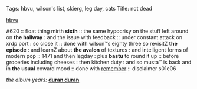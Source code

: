 Tags: hbvu, wilson's list, skierg, leg day, cats
Title: not dead
  
[hbvu](https://maps.app.goo.gl/Wm3pzuLoS5Y7HR7S8)  
  
Δ620 :: float thing mirth **sixth** :: the same hypocrisy on the stuff left around on **the hallway** : and the issue with feedback :: under constant attack on xrdp port : so close it :: done with wilson™s eighty three so revisitZ **the episode** : and learnZ about **the avalon** of textures : and intelligent forms of modern pop :: 1471 and then legday : plus **bastu** to round it up :: before groceries including cheeses : then kitchen duty : and so musta™ is back and in **the usual** coward mood :: done with [remember](https://www.goodreads.com/book/show/50623864-the-invisible-life-of-addie-larue?ac=1&from_search=true&qid=G1RChh1XiA&rank=1)  :: disclaimer s01e06  
  
_the album years:_ **[duran duran](https://rateyourmusic.com/release/album/duran-duran/seven-and-the-ragged-tiger/)**  
